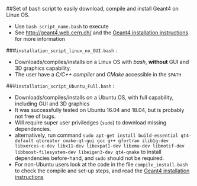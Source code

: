 ##Set of bash script to easily download, compile and install Geant4 on Linux OS.
- Use `bash script_name.bash` to execute
- See http://geant4.web.cern.ch/ and the [Geant4 installation instructions](http://geant4-userdoc.web.cern.ch/geant4-userdoc/UsersGuides/InstallationGuide/html/index.html) for more information

###`installation_script_linux_no_GUI.bash` :
- Downloads/compiles/installs on a Linux OS with *bash*, **without** GUI and 3D graphics capability.
- The user have a *C/C++ compiler* and *CMake* accessible in the `$PATH`

###`installation_script_Ubuntu_Full.bash` :
- Downloads/compiles/installs on a Ubuntu OS, with full capability, including GUI and 3D graphics
- It was successfully tested on Ubuntu 16.04 and 18.04, but is probably not free of bugs.
- Will require super user priviledges (`sudo`) to download missing dependencies. 
- alternatively, run command `sudo apt-get install build-essential qt4-default qtcreator cmake-qt-gui gcc g++ gfortran zlib1g-dev libxerces-c-dev libx11-dev libexpat1-dev libxmu-dev libmotif-dev libboost-filesystem-dev libeigen3-dev qt4-qmake` to install dependencies before-hand, and `sudo` should not be required.
- For non-Ubuntu users look at the code in the file `compile_install.bash` to check the compile and set-up steps, and read the [Geant4 installation instructions](http://geant4-userdoc.web.cern.ch/geant4-userdoc/UsersGuides/InstallationGuide/html/index.html)

